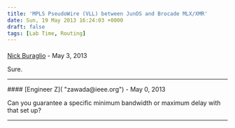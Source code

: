 ```yaml
---
title: 'MPLS PseudoWire (VLL) between JunOS and Brocade MLX/XMR'
date: Sun, 19 May 2013 16:24:03 +0000
draft: false
tags: [Lab Time, Routing]
---
```



#### 
[Nick Buraglio](http://www.forwardingplane.net "nick@buraglio.com") - <time datetime="2013-05-22 19:00:03">May 3, 2013</time>

Sure.
<hr />
#### 
[Engineer Z]( "zawada@ieee.org") - <time datetime="2013-05-19 20:14:38">May 0, 2013</time>

Can you guarantee a specific minimum bandwidth or maximum delay with that set up?
<hr />
